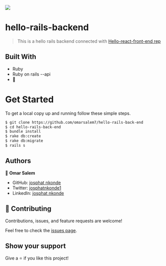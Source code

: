 ![](https://img.shields.io/badge/Hello-App-blueviolet)

# hello-rails-backend
> This is a hello rails backend connected with [Hello-react-front-end rep](https://github.com/zairdon20/hello-react-front-end) 
## Built With

- Ruby
- Ruby on rails --api
- 💓

# Get Started
To get a local copy up and running follow these simple steps.

```bash
$ git clone https://github.com/omarsalem7/hello-rails-back-end
$ cd hello-rails-back-end
$ bundle install 
$ rake db:create 
$ rake db:migrate 
$ rails s 
```

## Authors

👤 **Omar Salem**

- GitHub: [josphat nkonde](https://github.com/zairdon20)
- Twitter: [josphatnkonde1](https://twitter.com/zairdon)
- LinkedIn: [josphat nkonde](https://www.linkedin.com/in/josphat-nkonde/)


## 🤝 Contributing

Contributions, issues, and feature requests are welcome!

Feel free to check the [issues page](../../issues/).

## Show your support

Give a ⭐️ if you like this project!

